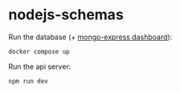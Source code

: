 # nodejs-schemas

Run the database (+ [mongo-express dashboard](http://0.0.0.0:8081)):

```
docker compose up
```

Run the api server:

```
npm run dev
```
